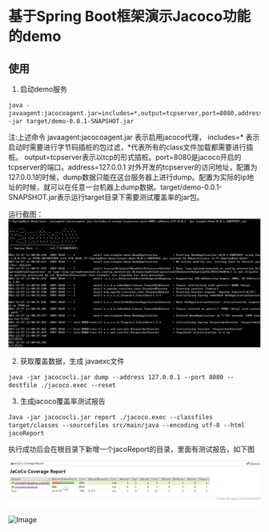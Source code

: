 # 基于Spring Boot框架演示Jacoco功能的demo
## 使用
1. 启动demo服务
~~~
java -javaagent:jacocoagent.jar=includes=*,output=tcpserver,port=8080,address=127.0.0.1 -jar target/demo-0.0.1-SNAPSHOT.jar
~~~
  注:上述命令 javaagent:jacocoagent.jar 表示启用jacoco代理， includes=* 表示启动时需要进行字节码插桩的包过滤，*代表所有的class文件加载都需要进行插桩。
  output=tcpserver表示以tcp的形式插桩。port=8080是jacoco开启的tcpserver的端口。address=127.0.0.1 对外开发的tcpserver的访问地址，配置为127.0.0.1的时候，dump数据只能在这台服务器上进行dump。配置为实际的ip地址的时候，就可以在任意一台机器上dump数据。target/demo-0.0.1-SNAPSHOT.jar表示运行target目录下需要测试覆盖率的jar包。

运行截图：
![Image](pic/1.png?raw=true "1.png")

2. 获取覆盖数据，生成 javaexc文件
~~~
java -jar jacococli.jar dump --address 127.0.0.1 --port 8080 --destfile ./jacoco.exec --reset
~~~

3. 生成jacoco覆盖率测试报告
~~~
Java -jar jacococli.jar report ./jacoco.exec --classfiles target/classes --sourcefiles src/main/java --encoding utf-8 --html jacoReport
~~~
执行成功后会在根目录下新增一个jacoReport的目录，里面有测试报告，如下图

![Image](pic/2.png?raw=true "2.png")

![Image](pic/3.pngr?aw=false "3.png")
